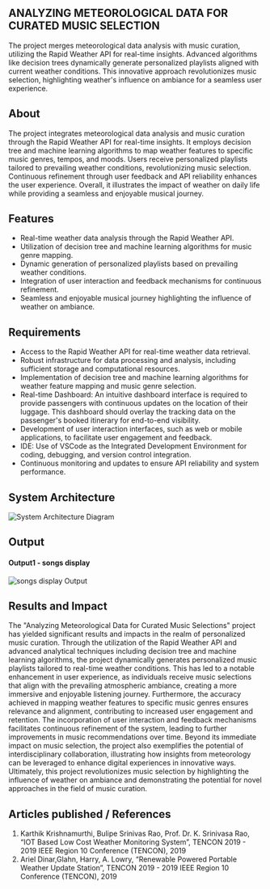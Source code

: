 ## ANALYZING METEOROLOGICAL DATA FOR CURATED MUSIC SELECTION

The project merges meteorological data analysis with music curation, utilizing the Rapid Weather API for real-time insights. Advanced algorithms like decision trees dynamically generate personalized playlists aligned with current weather conditions. This innovative approach revolutionizes music selection, highlighting weather's influence on ambiance for a seamless user experience.

## About

<!--Detailed Description about the project-->

The project integrates meteorological data analysis and music curation through the Rapid Weather API for real-time insights. It employs decision tree and machine learning algorithms to map weather features to specific music genres, tempos, and moods. Users receive personalized playlists tailored to prevailing weather conditions, revolutionizing music selection. Continuous refinement through user feedback and API reliability enhances the user experience. Overall, it illustrates the impact of weather on daily life while providing a seamless and enjoyable musical journey.

## Features

<!--List the features of the project as shown below-->

- Real-time weather data analysis through the Rapid Weather API.
- Utilization of decision tree and machine learning algorithms for music genre mapping.
- Dynamic generation of personalized playlists based on prevailing weather conditions.
- Integration of user interaction and feedback mechanisms for continuous refinement.
- Seamless and enjoyable musical journey highlighting the influence of weather on ambiance.

## Requirements

<!--List the requirements of the project as shown below-->

- Access to the Rapid Weather API for real-time weather data retrieval.
- Robust infrastructure for data processing and analysis, including sufficient storage and computational resources.
- Implementation of decision tree and machine learning algorithms for weather feature mapping and music genre selection.
- Real-time Dashboard: An intuitive dashboard interface is required to provide passengers with continuous updates on the location of their luggage. This dashboard should overlay the tracking data on the passenger's booked itinerary for end-to-end visibility.
- Development of user interaction interfaces, such as web or mobile applications, to facilitate user engagement and feedback.
- IDE: Use of VSCode as the Integrated Development Environment for coding, debugging, and version control integration.
- Continuous monitoring and updates to ensure API reliability and system performance.

## System Architecture

![System Architecture Diagram](https://github.com/SAKTHI0201/sakthi_phase2/blob/master/src/project/architecture.jpg)

## Output

#### Output1 - songs display

![songs display Output](https://github.com/SAKTHI0201/sakthi_phase2/blob/master/src/project/songs.jpg)

## Results and Impact

<!--Give the results and impact as shown below-->

The "Analyzing Meteorological Data for Curated Music Selections" project has yielded significant results and impacts in the realm of personalized music curation. Through the utilization of the Rapid Weather API and advanced analytical techniques including decision tree and machine learning algorithms, the project dynamically generates personalized music playlists tailored to real-time weather conditions. This has led to a notable enhancement in user experience, as individuals receive music selections that align with the prevailing atmospheric ambiance, creating a more immersive and enjoyable listening journey. Furthermore, the accuracy achieved in mapping weather features to specific music genres ensures relevance and alignment, contributing to increased user engagement and retention. The incorporation of user interaction and feedback mechanisms facilitates continuous refinement of the system, leading to further improvements in music recommendations over time. Beyond its immediate impact on music selection, the project also exemplifies the potential of interdisciplinary collaboration, illustrating how insights from meteorology can be leveraged to enhance digital experiences in innovative ways. Ultimately, this project revolutionizes music selection by highlighting the influence of weather on ambiance and demonstrating the potential for novel approaches in the field of music curation.

## Articles published / References

1.  Karthik Krishnamurthi, Bulipe Srinivas Rao, Prof. Dr. K. Srinivasa Rao, “IOT Based Low Cost Weather Monitoring System”, TENCON 2019 - 2019 IEEE Region 10 Conference (TENCON), 2019
2.  Ariel Dinar,Glahn, Harry, A. Lowry, “Renewable Powered Portable Weather Update Station”, TENCON 2019 - 2019 IEEE Region 10 Conference (TENCON), 2019
